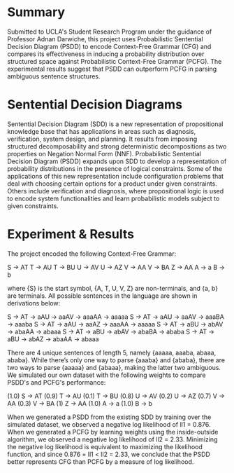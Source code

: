 # Summary
Submitted to UCLA's Student Research Program under the guidance of Professor Adnan Darwiche, this project uses Probabilistic Sentential Decision Diagram (PSDD) to encode Context-Free Grammar (CFG) and compares its effectiveness in inducing a probability distribution over structured space against Probabilistic Context-Free Grammar (PCFG). The experimental results suggest that PSDD can outperform PCFG in parsing ambiguous sentence structures.

# Sentential Decision Diagrams
Sentential Decision Diagram (SDD) is a new representation of propositional knowledge base that has applications in areas such as diagnosis, verification, system design, and planning. It results from imposing structured decomposability and strong deterministic decompositions as two properties on Negation Normal Form (NNF). Probabilistic Sentential Decision Diagram (PSDD) expands upon SDD to develop a representation of probability distributions in the presence of logical constraints. Some of the applications of this new representation include configuration problems that deal with choosing certain options for a product under given constraints. Others include verification and diagnosis, where propositional logic is used to encode system functionalities and learn probabilistic models subject to given constraints.

# Experiment & Results
The project encoded the following Context-Free Grammar:

S → AT
T → AU
T → BU
U → AV
U → AZ
V → AA
V → BA
Z → AA
A → a
B → b

where {S} is the start symbol, {A, T, U, V, Z} are non-terminals, and {a, b} are terminals. All possible sentences in the language are shown in derivations below:

S → AT → aAU → aaAV → aaaAA → aaaaa
S → AT → aAU → aaAV → aaaBA → aaaba
S → AT → aAU → aaAZ → aaaAA → aaaaa
S → AT → aBU → abAV → abaAA → abaaa
S → AT → aBU → abAV → abaBA → ababa
S → AT → aBU → abAZ → abaAA → abaaa

There are 4 unique sentences of length 5, namely {aaaaa, aaaba, abaaa, ababa}. While there’s only one way to parse {aaaba} and {ababa}, there are two ways to parse {aaaaa} and {abaaa}, making the latter two ambiguous. We simulated our own dataset with the following weights to compare PSDD's and PCFG's performance:

(1.0) S → AT
(0.9) T → AU
(0.1) T → BU
(0.8) U → AV
(0.2) U → AZ
(0.7) V → AA
(0.3) V → BA
(1) Z → AA
(1.0) A → a
(1.0) B → b

When we generated a PSDD from the existing SDD by training over the simulated dataset, we observed a negative log likelihood of ll1 = 0.876. When we generated a PCFG by learning weights using the inside-outside algorithm, we observed a negative log likelihood of ll2 = 2.33. Minimizing the negative log likelihood is equivalent to maximizing the likelihood function, and since 0.876 = ll1 < ll2 = 2.33, we conclude that the PSDD better represents CFG than PCFG by a measure of log likelihood.
